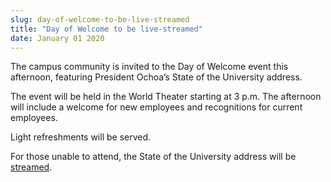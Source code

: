 ```yaml
---
slug: day-of-welcome-to-be-live-streamed
title: "Day of Welcome to be live-streamed"
date: January 01 2020
---
```


<p>The campus community is invited to the Day of Welcome event this afternoon, featuring President Ochoa’s State of the University address.
</p><p>The event will be held in the World Theater starting at 3 p.m. The afternoon will include a welcome for new employees and recognitions for current employees.
</p><p>Light refreshments will be served.
</p><p>For those unable to attend, the State of the University address will be <a href="https://youtu.be/AbS5IDTBzlI">streamed</a>.
</p>
